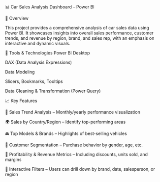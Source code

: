 📊 Car Sales Analysis Dashboard – Power BI


🚗 Overview

This project provides a comprehensive analysis of car sales data using Power BI. It showcases insights into overall sales performance, customer trends, and revenue by region, brand, and sales rep, with an emphasis on interactive and dynamic visuals.

🧰 Tools & Technologies
Power BI Desktop

DAX (Data Analysis Expressions)

Data Modeling

Slicers, Bookmarks, Tooltips

Data Cleaning & Transformation (Power Query)

📈 Key Features

📆 Sales Trend Analysis – Monthly/yearly performance visualization

🌍 Sales by Country/Region – Identify top-performing areas

🚘 Top Models & Brands – Highlights of best-selling vehicles

👤 Customer Segmentation – Purchase behavior by gender, age, etc.

💸 Profitability & Revenue Metrics – Including discounts, units sold, and margins

🧭 Interactive Filters – Users can drill down by brand, date, salesperson, or region

